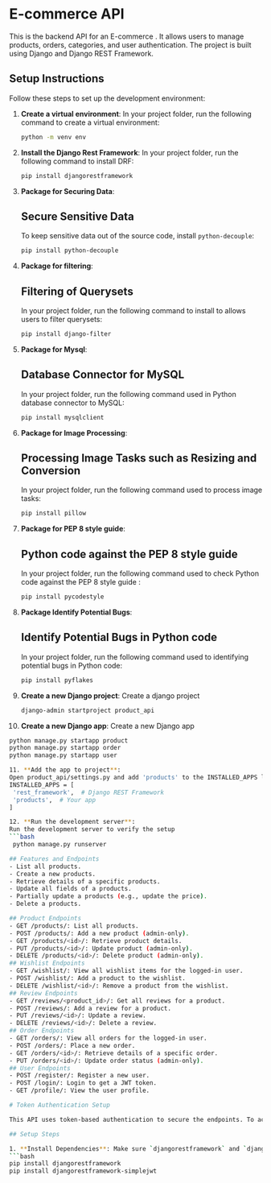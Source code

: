 # E-commerce API

This is the backend API for an E-commerce . It allows users to manage products, orders, categories, and user authentication. The project is built using Django and Django REST Framework.


## Setup Instructions

Follow these steps to set up the development environment:

1. **Create a virtual environment**:
   In your project folder, run the following command to create a virtual environment:
   ```bash
   python -m venv env

2. **Install the Django Rest Framework**:
   In your project folder, run the following command to install DRF:
   ```bash
   pip install djangorestframework 

3. **Package for Securing Data**:
   ## Secure Sensitive Data
   To keep sensitive data out of the source code, install `python-decouple`:
   ```bash
   pip install python-decouple

4. **Package for filtering**: 
   ##  Filtering of Querysets
   In your project folder, run the following command to install to allows users to filter querysets:
   ```bash
   pip install django-filter

5. **Package for Mysql**: 
   ##  Database Connector for MySQL
   In your project folder, run the following command used in Python database 
   connector to MySQL:
   ```bash
   pip install mysqlclient

6. **Package for Image Processing**: 
   ##  Processing Image Tasks such as Resizing and Conversion
   In your project folder, run the following command used to process image tasks:
   ```bash
   pip install pillow

7. **Package for PEP 8 style guide**: 
   ##  Python code against the PEP 8 style guide
   In your project folder, run the following command used to check Python code against the PEP 8 style guide :
   ```bash
   pip install pycodestyle

8. **Package Identify Potential Bugs**: 
   ##  Identify Potential Bugs in Python code
   In your project folder, run the following command used to identifying potential bugs in Python code:
   ```bash
   pip install pyflakes

9. **Create a new Django project**:
   Create a django project
   ```bash
   django-admin startproject product_api

10. **Create a new Django app**:
   Create a new Django app 
   ```bash
   python manage.py startapp product
   python manage.py startapp order
   python manage.py startapp user

11. **Add the app to project**:
   Open product_api/settings.py and add 'products' to the INSTALLED_APPS list.
   INSTALLED_APPS = [
    'rest_framework',  # Django REST Framework
    'products',  # Your app
]

12. **Run the development server**:
   Run the development server to verify the setup
   ```bash
    python manage.py runserver

## Features and Endpoints
- List all products.
- Create a new products.
- Retrieve details of a specific products.
- Update all fields of a products.
- Partially update a products (e.g., update the price).
- Delete a products.

## Product Endpoints
- GET /products/: List all products.
- POST /products/: Add a new product (admin-only).
- GET /products/<id>/: Retrieve product details.
- PUT /products/<id>/: Update product (admin-only).
- DELETE /products/<id>/: Delete product (admin-only).
## Wishlist Endpoints
- GET /wishlist/: View all wishlist items for the logged-in user.
- POST /wishlist/: Add a product to the wishlist.
- DELETE /wishlist/<id>/: Remove a product from the wishlist.
## Review Endpoints
- GET /reviews/<product_id>/: Get all reviews for a product.
- POST /reviews/: Add a review for a product.
- PUT /reviews/<id>/: Update a review.
- DELETE /reviews/<id>/: Delete a review.
## Order Endpoints
- GET /orders/: View all orders for the logged-in user.
- POST /orders/: Place a new order.
- GET /orders/<id>/: Retrieve details of a specific order.
- PUT /orders/<id>/: Update order status (admin-only).
## User Endpoints
- POST /register/: Register a new user.
- POST /login/: Login to get a JWT token.
- GET /profile/: View the user profile.

# Token Authentication Setup

This API uses token-based authentication to secure the endpoints. To access the API, users must obtain a token.

## Setup Steps

1. **Install Dependencies**: Make sure `djangorestframework` and `djangorestframework-simplejwt` are installed.
   ```bash
   pip install djangorestframework
   pip install djangorestframework-simplejwt
